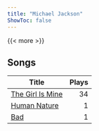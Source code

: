```yaml
---
title: "Michael Jackson"
ShowToc: false
---
```


{{< more >}}

## Songs
Title | Plays 
----- | -----: 
[The Girl Is Mine](/songs/the-girl-is-mine) | 34
[Human Nature](/songs/human-nature) | 1
[Bad](/songs/bad) | 1

